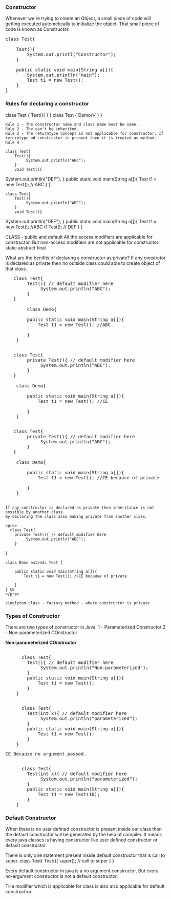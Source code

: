 ### Constructor

Whenever we're trying to create an Object, a small piece of code will getting executed autometically to initialize the object. That small piece of code is known as Constructor. 
<pre>
class Test{

    Test(){
        System.out.printl("Constructor");
    }

    public static void main(String a[]){
        System.out.println("main");
        Test t1 = new Test();
    }
}
</pre>

### Rules for declaring a constructor
class Test {
    Test(){
    }
    }
class Test {
    Demo(){
    }
    }

    Rule 1 - The constructor name and class name must be same.  
    Rule 2 - The can't be inherited.
    Rule 3 - The returntype concept is not applicable for constructor. If returntype od constructor is present then it is treated as method.
    Rule 4 - 

    class Test{
        Test(){
             System.out.println("ABC");
        }
        void Test(){
 System.out.println("DEF");
        }
        public static void main(String a[]){
            Test t1 = new Test(); // ABC
        }
    }


    class Test{
        Test(){
             System.out.println("ABC");
        }
        void Test(){
 System.out.println("DEF");
        }
        public static void main(String a[]){
            Test t1 = new Test(); //ABC
            t1.Test(); // DEF
        }
    }

CLASS - public and default
All the access modifiers are applicable for constructor.
But non-access modifiers are not applicable for constructor. static abstract final

What are the benifits of declaring a constructor as private?
If any constrctor is declared as private then no outside class could able to create object of that class.
<pre>
   class Test{
        Test(){ // default modifier here
             System.out.println("ABC");
        }
   }

        class Demo{
            
        public static void main(String a[]){
            Test t1 = new Test(); //ABC
           
        }
    }

</pre>
<pre>
   class Test{
        private Test(){ // default modifier here
             System.out.println("ABC");
        }
   }

    class Demo{
            
        public static void main(String a[]){
            Test t1 = new Test(); //CE 
           
        }
    }
    </pre>
<pre>
   class Test{
        private Test(){ // default modifier here
             System.out.println("ABC");
        }
   }

    class Demo{
            
        public static void main(String a[]){
            Test t1 = new Test(); //CE because of private 
           
        }
    }
    </pre>
    If any constructor is declared as private then inheritance is not possible by another class. 
    By declaring the class also making private from another class.

    <pre>
      class Test{
        private Test(){ // default modifier here
             System.out.println("ABC");
        }
   }

    class Demo extends Test {
            
        public static void main(String a[]){
            Test t1 = new Test(); //CE because of private 
           
        }
    } CE
    </pre>

    singleton class - factory method - where constructor is private

###   Types of Constructor
There are two types of constructor in Java.
1 - Parameterized Constructor
2 - Non-parameterized COnstructor

**Non-parameterized COnstructor**
<pre>

      class Test{
        Test(){ // default modifier here
             System.out.println("Non-parameterized");
        }            
        public static void main(String a[]){
            Test t1 = new Test(); 
        }
    }
</pre>

<pre>

      class Test{
        Test(int x){ // default modifier here
             System.out.println("parameterized");
        }            
        public static void main(String a[]){
            Test t1 = new Test(); 
        }
    }
</pre>
<pre>
CE Because no argument passed.
</pre>

<pre>

      class Test{
        Test(int x){ // default modifier here
             System.out.println("parameterized");
        }            
        public static void main(String a[]){
            Test t1 = new Test(10); 
        }
    }
</pre>

### Default Constructor

When there is no user defined constructor is present inside our class then the default constructor will be generated by the help of compiler.  It means every java classes is having constructor like user defined constructor or default constructor. 

There is only one statement present inside default constructor that is call to super.
class Test{
    Test(){
        super(); // call to super
    }
}

Every default constructor in java is a no argument constructor.
But every no-argument constructor is not a default constructor.

THe modifier which is applicable for class is also also applicable for default constructror.